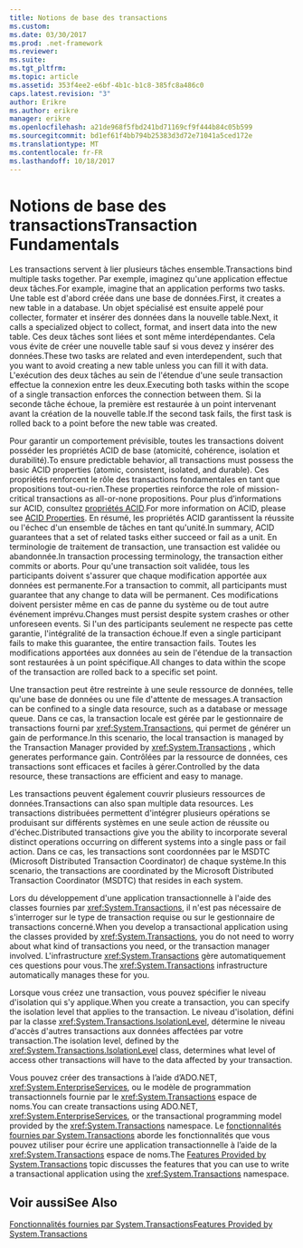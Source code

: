 ```yaml
---
title: Notions de base des transactions
ms.custom: 
ms.date: 03/30/2017
ms.prod: .net-framework
ms.reviewer: 
ms.suite: 
ms.tgt_pltfrm: 
ms.topic: article
ms.assetid: 353f4ee2-e6bf-4b1c-b1c8-385fc8a486c0
caps.latest.revision: "3"
author: Erikre
ms.author: erikre
manager: erikre
ms.openlocfilehash: a21de968f5fbd241bd71169cf9f444b84c05b599
ms.sourcegitcommit: bd1ef61f4bb794b25383d3d72e71041a5ced172e
ms.translationtype: MT
ms.contentlocale: fr-FR
ms.lasthandoff: 10/18/2017
---
```

# <a name="transaction-fundamentals"></a><span data-ttu-id="f8893-102">Notions de base des transactions</span><span class="sxs-lookup"><span data-stu-id="f8893-102">Transaction Fundamentals</span></span>
<span data-ttu-id="f8893-103">Les transactions servent à lier plusieurs tâches ensemble.</span><span class="sxs-lookup"><span data-stu-id="f8893-103">Transactions bind multiple tasks together.</span></span> <span data-ttu-id="f8893-104">Par exemple, imaginez qu'une application effectue deux tâches.</span><span class="sxs-lookup"><span data-stu-id="f8893-104">For example, imagine that an application performs two tasks.</span></span> <span data-ttu-id="f8893-105">Une table est d'abord créée dans une base de données.</span><span class="sxs-lookup"><span data-stu-id="f8893-105">First, it creates a new table in a database.</span></span> <span data-ttu-id="f8893-106">Un objet spécialisé est ensuite appelé pour collecter, formater et insérer des données dans la nouvelle table.</span><span class="sxs-lookup"><span data-stu-id="f8893-106">Next, it calls a specialized object to collect, format, and insert data into the new table.</span></span> <span data-ttu-id="f8893-107">Ces deux tâches sont liées et sont même interdépendantes. Cela vous évite de créer une nouvelle table sauf si vous devez y insérer des données.</span><span class="sxs-lookup"><span data-stu-id="f8893-107">These two tasks are related and even interdependent, such that you want to avoid creating a new table unless you can fill it with data.</span></span> <span data-ttu-id="f8893-108">L'exécution des deux tâches au sein de l'étendue d'une seule transaction effectue la connexion entre les deux.</span><span class="sxs-lookup"><span data-stu-id="f8893-108">Executing both tasks within the scope of a single transaction enforces the connection between them.</span></span> <span data-ttu-id="f8893-109">Si la seconde tâche échoue, la première est restaurée à un point intervenant avant la création de la nouvelle table.</span><span class="sxs-lookup"><span data-stu-id="f8893-109">If the second task fails, the first task is rolled back to a point before the new table was created.</span></span>  
  
 <span data-ttu-id="f8893-110">Pour garantir un comportement prévisible, toutes les transactions doivent posséder les propriétés ACID de base (atomicité, cohérence, isolation et durabilité).</span><span class="sxs-lookup"><span data-stu-id="f8893-110">To ensure predictable behavior, all transactions must possess the basic ACID properties (atomic, consistent, isolated, and durable).</span></span> <span data-ttu-id="f8893-111">Ces propriétés renforcent le rôle des transactions fondamentales en tant que propositions tout-ou-rien.</span><span class="sxs-lookup"><span data-stu-id="f8893-111">These properties reinforce the role of mission-critical transactions as all-or-none propositions.</span></span> <span data-ttu-id="f8893-112">Pour plus d’informations sur ACID, consultez [propriétés ACID](http://go.microsoft.com/fwlink/?LinkId=98791).</span><span class="sxs-lookup"><span data-stu-id="f8893-112">For more information on ACID, please see [ACID Properties](http://go.microsoft.com/fwlink/?LinkId=98791).</span></span> <span data-ttu-id="f8893-113">En résumé, les propriétés ACID garantissent la réussite ou l'échec d'un ensemble de tâches en tant qu'unité.</span><span class="sxs-lookup"><span data-stu-id="f8893-113">In summary, ACID guarantees that a set of related tasks either succeed or fail as a unit.</span></span> <span data-ttu-id="f8893-114">En terminologie de traitement de transaction, une transaction est validée ou abandonnée.</span><span class="sxs-lookup"><span data-stu-id="f8893-114">In transaction processing terminology, the transaction either commits or aborts.</span></span> <span data-ttu-id="f8893-115">Pour qu'une transaction soit validée, tous les participants doivent s'assurer que chaque modification apportée aux données est permanente.</span><span class="sxs-lookup"><span data-stu-id="f8893-115">For a transaction to commit, all participants must guarantee that any change to data will be permanent.</span></span> <span data-ttu-id="f8893-116">Ces modifications doivent persister même en cas de panne du système ou de tout autre événement imprévu.</span><span class="sxs-lookup"><span data-stu-id="f8893-116">Changes must persist despite system crashes or other unforeseen events.</span></span> <span data-ttu-id="f8893-117">Si l'un des participants seulement ne respecte pas cette garantie, l'intégralité de la transaction échoue.</span><span class="sxs-lookup"><span data-stu-id="f8893-117">If even a single participant fails to make this guarantee, the entire transaction fails.</span></span> <span data-ttu-id="f8893-118">Toutes les modifications apportées aux données au sein de l'étendue de la transaction sont restaurées à un point spécifique.</span><span class="sxs-lookup"><span data-stu-id="f8893-118">All changes to data within the scope of the transaction are rolled back to a specific set point.</span></span>  
  
 <span data-ttu-id="f8893-119">Une transaction peut être restreinte à une seule ressource de données, telle qu'une base de données ou une file d'attente de messages.</span><span class="sxs-lookup"><span data-stu-id="f8893-119">A transaction can be confined to a single data resource, such as a database or message queue.</span></span> <span data-ttu-id="f8893-120">Dans ce cas, la transaction locale est gérée par le gestionnaire de transactions fourni par <xref:System.Transactions>, qui permet de générer un gain de performance.</span><span class="sxs-lookup"><span data-stu-id="f8893-120">In this scenario, the local transaction is managed by the Transaction Manager provided by <xref:System.Transactions> , which generates performance gain.</span></span> <span data-ttu-id="f8893-121">Contrôlées par la ressource de données, ces transactions sont efficaces et faciles à gérer.</span><span class="sxs-lookup"><span data-stu-id="f8893-121">Controlled by the data resource, these transactions are efficient and easy to manage.</span></span>  
  
 <span data-ttu-id="f8893-122">Les transactions peuvent également couvrir plusieurs ressources de données.</span><span class="sxs-lookup"><span data-stu-id="f8893-122">Transactions can also span multiple data resources.</span></span> <span data-ttu-id="f8893-123">Les transactions distribuées permettent d'intégrer plusieurs opérations se produisant sur différents systèmes en une seule action de réussite ou d'échec.</span><span class="sxs-lookup"><span data-stu-id="f8893-123">Distributed transactions give you the ability to incorporate several distinct operations occurring on different systems into a single pass or fail action.</span></span> <span data-ttu-id="f8893-124">Dans ce cas, les transactions sont coordonnées par le MSDTC (Microsoft Distributed Transaction Coordinator) de chaque système.</span><span class="sxs-lookup"><span data-stu-id="f8893-124">In this scenario, the transactions are coordinated by the Microsoft Distributed Transaction Coordinator (MSDTC) that resides in each system.</span></span>  
  
 <span data-ttu-id="f8893-125">Lors du développement d'une application transactionnelle à l'aide des classes fournies par <xref:System.Transactions>, il n'est pas nécessaire de s'interroger sur le type de transaction requise ou sur le gestionnaire de transactions concerné.</span><span class="sxs-lookup"><span data-stu-id="f8893-125">When you develop a transactional application using the classes provided by <xref:System.Transactions>, you do not need to worry about what kind of transactions you need, or the transaction manager involved.</span></span> <span data-ttu-id="f8893-126">L'infrastructure <xref:System.Transactions> gère automatiquement ces questions pour vous.</span><span class="sxs-lookup"><span data-stu-id="f8893-126">The <xref:System.Transactions> infrastructure automatically manages these for you.</span></span>  
  
 <span data-ttu-id="f8893-127">Lorsque vous créez une transaction, vous pouvez spécifier le niveau d'isolation qui s'y applique.</span><span class="sxs-lookup"><span data-stu-id="f8893-127">When you create a transaction, you can specify the isolation level that applies to the transaction.</span></span> <span data-ttu-id="f8893-128">Le niveau d'isolation, défini par la classe <xref:System.Transactions.IsolationLevel>, détermine le niveau d'accès d'autres transactions aux données affectées par votre transaction.</span><span class="sxs-lookup"><span data-stu-id="f8893-128">The isolation level, defined by the <xref:System.Transactions.IsolationLevel> class, determines what level of access other transactions will have to the data affected by your transaction.</span></span>  
  
 <span data-ttu-id="f8893-129">Vous pouvez créer des transactions à l’aide d’ADO.NET, <xref:System.EnterpriseServices>, ou le modèle de programmation transactionnels fournie par le <xref:System.Transactions> espace de noms.</span><span class="sxs-lookup"><span data-stu-id="f8893-129">You can create transactions using ADO.NET, <xref:System.EnterpriseServices>, or the transactional programming model provided by the <xref:System.Transactions> namespace.</span></span> <span data-ttu-id="f8893-130">Le [fonctionnalités fournies par System.Transactions](../../../../docs/framework/data/transactions/features-provided-by-system-transactions.md) aborde les fonctionnalités que vous pouvez utiliser pour écrire une application transactionnelle à l’aide de la <xref:System.Transactions> espace de noms.</span><span class="sxs-lookup"><span data-stu-id="f8893-130">The [Features Provided by System.Transactions](../../../../docs/framework/data/transactions/features-provided-by-system-transactions.md) topic discusses the features that you can use to write a transactional application using the <xref:System.Transactions> namespace.</span></span>  
  
## <a name="see-also"></a><span data-ttu-id="f8893-131">Voir aussi</span><span class="sxs-lookup"><span data-stu-id="f8893-131">See Also</span></span>  
 [<span data-ttu-id="f8893-132">Fonctionnalités fournies par System.Transactions</span><span class="sxs-lookup"><span data-stu-id="f8893-132">Features Provided by System.Transactions</span></span>](../../../../docs/framework/data/transactions/features-provided-by-system-transactions.md)
